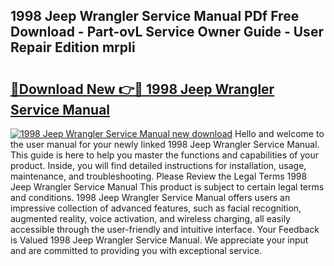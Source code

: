 ## 1998 Jeep Wrangler Service Manual PDf Free Download - Part-ovL Service Owner Guide - User Repair Edition mrpIi

# <h2><a href="http://bc43860.oget.top/?id=1998+Jeep+Wrangler+Service+Manual">🔗Download New 👉🔴 1998 Jeep Wrangler Service Manual</a></h2>

[![1998 Jeep Wrangler Service Manual new download](https://i.imgur.com/5g1atiW.png)](http://bc43860.oget.top/?id=1998+Jeep+Wrangler+Service+Manual)
Hello and welcome to the user manual for your newly linked 1998 Jeep Wrangler Service Manual. This guide is here to help you master the functions and capabilities of your product. Inside, you will find detailed instructions for installation, usage, maintenance, and troubleshooting. Please Review the Legal Terms 1998 Jeep Wrangler Service Manual This product is subject to certain legal terms and conditions. 1998 Jeep Wrangler Service Manual offers users an impressive collection of advanced features, such as facial recognition, augmented reality, voice activation, and wireless charging, all easily accessible through the user-friendly and intuitive interface. Your Feedback is Valued 1998 Jeep Wrangler Service Manual. We appreciate your input and are committed to providing you with exceptional service.
